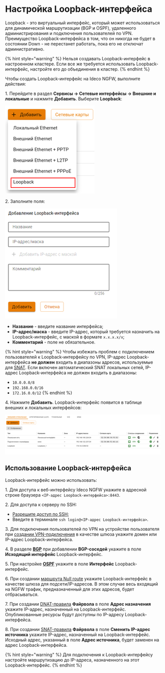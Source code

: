 # Настройка Loopback-интерфейса

Loopback - это виртуальный интерфейс, который может использоваться для динамической маршрутизации (BGP и OSPF), удаленного администрирования и подключения пользователей по VPN. Преимущество Loopback-интерфейса в том, что он никогда не будет в состоянии Down - не перестанет работать, пока его не отключат административно.

{% hint style="warning" %}
Нельзя создавать Loopback-интерфейс в настроенном кластере. Если все же требуется использовать Loopback-интерфейс, настройте его до объединения в кластер.
{% endhint %}

Чтобы создать Loopback-интерфейс на Ideco NGFW, выполните действия:

1\. Перейдите в раздел **Сервисы -> Сетевые интерфейсы -> Внешние и локальные** и нажмите **Добавить**. Выберите **Loopback**:

![](/.gitbook/assets/interfaces29.png)

2\. Заполните поля:

![](/.gitbook/assets/interfaces30.png)

* **Название** - введите название интерфейса;
* **IP-адрес/маска** - введите IP-адрес, который требуется назначить на Loopback-интерфейс, с маской в формате `x.x.x.x/x`;
* **Комментарий** - поле не обязательное.

{% hint style="warning" %}
Чтобы избежать проблем с подключением пользователей к Loopback-интерфейсу по VPN, IP-адрес Loopback-интерфейса **не должен** входить в диапазоны адресов, используемые для [SNAT](/settings/access-rules/firewall.md#автоматический-snat-локальных-сетей-и-счетчик-срабатываний). Если включен автоматический SNAT локальных сетей, IP-адрес Loopback-интерфейса не должен входить в диапазоны:

* `10.0.0.0/8`
* `192.168.0.0/16`
* `172.16.0.0/12`
{% endhint %}

4\. Нажмите **Добавить**. Loopback-интерфейс появится в таблице внешних и локальных интерфейсов:

![](/.gitbook/assets/interfaces31.png)

## Использование Loopback-интерфейса

Loopback-интерфейс можно использовать:

1\. Для доступа к веб-интерфейсу Ideco NGFW укажите в адресной строке браузера `<IP-адрес Loopback-интерфейса>:8443`.

2\. Для доступа к серверу по SSH: 

* [Разрешите доступ по SSH](/settings/server-management/admins.md);
* Введите в терминале `ssh login@<IP-адрес Loopback-интерфейса>`.

3\. Для подключения пользователей по VPN на устройстве пользователя при [создании VPN-подключения](/recipes/popular-recipes/vpn/README.md) в качестве шлюза укажите домен или IP-адрес Loopback-интерфейса.

4\. В разделе **[BGP](/settings/services/bgp.md)** при добавлении **BGP-соседей** укажите в поле **Исходящий интерфейс** Loopback-интерфейс.

5\. При настройке **[OSPF](/settings/services/ospf.md)** укажите в поле **Интерфейс** Loopback-интерфейс.

6\. При создании [маршрута Null route](/settings/services/routing.md#маршрутизация-локальных-сетей) укажите Loopback-интерфейс в качестве шлюза для подсети/IP-адресов. В этом случае весь входящий на NGFW трафик, предназначенный для этих адресов, будет отбрасываться.

7\. При создании [DNAT-правила](/settings/access-rules/firewall-tables.md#создание-правил) **Файрвола** в поле **Адрес назначения** укажите IP-адрес, назначенный на Loopback-интерфейс. Опубликованные ресурсы будут доступны по IP-адресу Loopback-интерфейса.

8\. При создании [SNAT-правила](/settings/access-rules/firewall-tables.md#создание-правил) **Файрвола** в поле **Сменить IP-адрес источника** укажите IP-адрес, назначенный на Loopback-интерфейс. Исходный адрес, указанный в поле **Адрес источника**, будет заменен на адрес Loopback-интерфейса.

{% hint style="warning" %}
Для подключения к Loopback-интерфейсу настройте маршрутизацию до IP-адреса, назначенного на этот Loopback-интерфейс.
{% endhint %}

